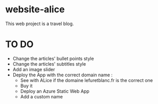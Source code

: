 # website-alice

This web project is a travel blog.

# TO DO

- Change the articles' bullet points style
- Change the articles' subtitles style
- Add an image slider
- Deploy the App with the correct domain name :
  - See with ALice if the domaine lefuretblanc.fr is the correct one
  - Buy it
  - Deploy an Azure Static Web App
  - Add a custom name
